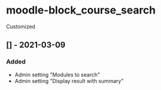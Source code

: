 # moodle-block_course_search
Customized 

## [] - 2021-03-09
### Added
- Admin setting "Modules to search"
- Admin setting "Display result with summary"